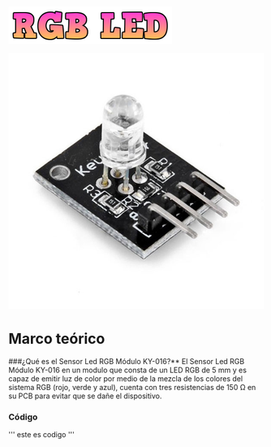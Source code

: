 ![](RGB_LED_titulo.png)

![](RGB_LED_imagen.jpg)

# Marco teórico
###¿Qué es el Sensor Led RGB Módulo KY-016?**
El Sensor Led RGB Módulo KY-016 en un modulo que consta de un LED RGB de 5 mm y es capaz de emitir luz de color por medio de la mezcla de los colores del sistema RGB (rojo, verde y azul), cuenta con tres resistencias de 150 Ω en su PCB para evitar que se dañe el dispositivo.

### Código
'''
este es codigo
'''

